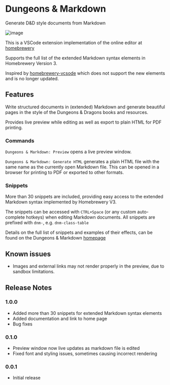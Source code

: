 # Dungeons & Markdown

Generate D&D style documents from Markdown

![image](https://assets.dungeonsandmarkdown.spjak.com/dnm.gif)

This is a VSCode extension implementation of the online editor at [homebrewery](https://homebrewery.naturalcrit.com/)

Supports the full list of the extended Markdown syntax elements in Homebrewery Version 3.

Inspired by [homebrewery-vcsode](https://marketplace.visualstudio.com/items?itemName=officerhalf.homebrewery-vscode) which does not support the new elements and is no longer updated.

## Features

Write structured documents in (extended) Markdown and generate beautiful pages in the style of the Dungeons & Dragons books and resources.

Provides live preview while editing as well as export to plain HTML for PDF printing.

### Commands

`Dungeons & Markdown: Preview` opens a live preview window.

`Dungeons & Markdown: Generate HTML` generates a plain HTML file with the same name as the currently open Markdown file. 
This can be opened in a browser for printing to PDF or exported to other formats.

### Snippets

More than 30 snippets are included, providing easy access to the extended Markdown syntax implemented by Homebrewery V3.

The snippets can be accessed with `CTRL+Space` (or any custom auto-complete hotkeys) when editing Markdown documents.
All snippets are prefixed with `dnm-`, e.g. `dnm-class-table`

Details on the full list of snippets and examples of their effects, can be found on the Dungeons & Markdown [homepage](https://dungeonsandmarkdown.spjak.com)

## Known issues
* Images and external links may not render properly in the preview, due to sandbox limitations.

## Release Notes
### 1.0.0

- Added more than 30 snippets for extended Markdown syntax elements
- Added documentation and link to home page
- Bug fixes
### 0.1.0

- Preview window now live updates as markdown file is edited
- Fixed font and styling issues, sometimes causing incorrect rendering

### 0.0.1

- Initial release